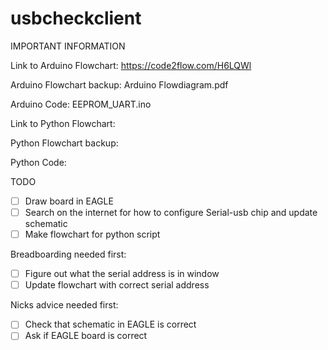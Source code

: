 # usbcheckclient

IMPORTANT INFORMATION

Link to Arduino Flowchart:
https://code2flow.com/H6LQWl

Arduino Flowchart backup:
Arduino Flowdiagram.pdf

Arduino Code:
EEPROM_UART.ino

Link to Python Flowchart: 

Python Flowchart backup:

Python Code:


TODO

- [ ] Draw board in EAGLE
- [ ] Search on the internet for how to configure Serial-usb chip and update schematic
- [ ] Make flowchart for python script

Breadboarding needed first:
- [ ] Figure out what the serial address is in window
- [ ] Update flowchart with correct serial address

Nicks advice needed first:
- [ ] Check that schematic in EAGLE is correct
- [ ] Ask if EAGLE board is correct
